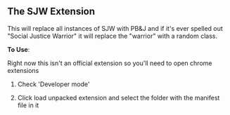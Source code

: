 The SJW Extension
------------------

This will replace all instances of SJW with PB&J and if it's ever spelled out "Social Justice Warrior" it will replace the "warrior" with a random class.

**To Use**:

Right now this isn't an official extension so you'll need to open chrome extensions

1. Check 'Developer mode'

2. Click load unpacked extension and select the folder with the manifest file in it
